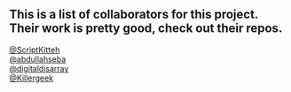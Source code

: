 ## This is a list of collaborators for this project. Their work is pretty good, check out their repos. 
[@ScriptKitteh](https://github.com/ScriptKitteh) <br />
[@abdullahseba](https://github.com/abdullahseba) <br />
[@digitaldisarray](https://github.com/digitaldisarray) <br />
[@Killergeek](https://github.com/killergeek) <br />

